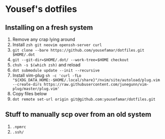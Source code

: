 # Yousef's dotfiles

## Installing on a fresh system

1. Remove any crap lying around
2. Install `zsh git neovim openssh-server curl`
3. `git clone --bare https://github.com/yousefamar/dotfiles.git $HOME/.dot`
4. `git --git-dir=$HOME/.dot/ --work-tree=$HOME checkout`
5. `chsh -s $(which zsh)` and reload
6. `dot submodule update --init --recursive`
7. Install vim-plug `sh -c 'curl -fLo "${XDG_DATA_HOME:-$HOME/.local/share}"/nvim/site/autoload/plug.vim --create-dirs https://raw.githubusercontent.com/junegunn/vim-plug/master/plug.vim'`
8. Copy files below
9. `dot remote set-url origin git@github.com:yousefamar/dotfiles.git`

## Stuff to manually scp over from an old system

1. `.npmrc`
2. `.ssh/`
